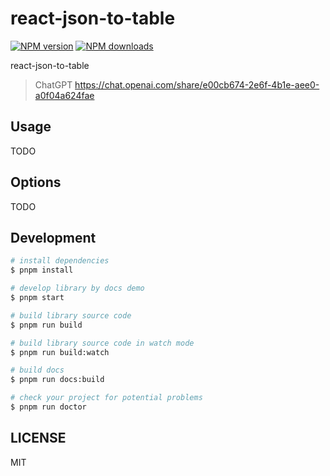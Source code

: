 # react-json-to-table

[![NPM version](https://img.shields.io/npm/v/react-json-to-table.svg?style=flat)](https://npmjs.org/package/react-json-to-table)
[![NPM downloads](http://img.shields.io/npm/dm/react-json-to-table.svg?style=flat)](https://npmjs.org/package/react-json-to-table)

react-json-to-table

> ChatGPT https://chat.openai.com/share/e00cb674-2e6f-4b1e-aee0-a0f04a624fae

## Usage

TODO

## Options

TODO

## Development

```bash
# install dependencies
$ pnpm install

# develop library by docs demo
$ pnpm start

# build library source code
$ pnpm run build

# build library source code in watch mode
$ pnpm run build:watch

# build docs
$ pnpm run docs:build

# check your project for potential problems
$ pnpm run doctor
```

## LICENSE

MIT
